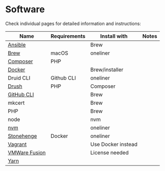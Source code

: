 # Software

Check individual pages for detailed information and instructions:

| Name | Requirements | Install with | Notes |
|------|--------------|--------------|-------|
| [Ansible](ansible.md) | | Brew
| [Brew](brew.md) | macOS | oneliner
| [Composer](composer.md) | PHP
| [Docker](docker.md) | | Brew/installer
| Druid CLI | Github CLI | oneliner
| [Drush](drush.md) | PHP | Composer
| [GitHub CLI](https://cli.github.com/) | | Brew
| mkcert | | Brew
| PHP | | Brew
| node | | nvm
| [nvm](https://github.com/nvm-sh/nvm) | | oneliner
| [Stonehenge](https://github.com/druidfi/stonehenge) | Docker | oneliner
| [Vagrant](vagrant.md) | | Use Docker instead
| [VMWare Fusion](vmware_fusion.md) | | License needed
| [Yarn](yarn.md)
